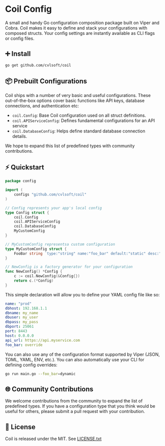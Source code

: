 # Coil Config

A small and handy Go configuration composition package built on Viper and Cobra. Coil makes it easy to define and stack your configurations with composed structs. Your config settings are instantly available as CLI flags or config files.

## ➕ Install

```bash
go get github.com/cvlsoft/coil
```

## 📦 Prebuilt Configurations

Coil ships with a number of very basic and useful configurations. These out-of-the-box options cover basic functions like API keys, database connections, and authentication etc:

- `coil.Config`: Base Coil configuration used on all struct definitions.
- `coil.APIServiceConfig`: Defines fundamental configurations for an API service
- `coil.DatabaseConfig`: Helps define standard database connection details.

We hope to expand this list of predefined types with community contributions.

## ⚡️ Quickstart

```go
package config

import (
	configs "github.com/cvlsoft/coil"
)

// Config represents your app's local config
type Config struct {
	coil.Config
	coil.APIServiceConfig
	coil.DatabaseConfig
	MyCustomConfig
}

// MyCustomConfig representsa custom configuration
type MyCustomConfig struct {
	FooBar string `type:"string" name:"foo_bar" default:"static" desc:"Foo bar value"`
}

// NewConfig is a factory generator for your configuration
func NewConfig() *Config {
	c := coil.NewConfig(&Config{})
	return c.(*Config)
}
```
This simple declaration will allow you to define your YAML config file like so:
```yaml
name: "prod"
dbhost: 192.168.1.1
dbname: my_name
dbuser: my_user
dbpass: my_pass
dbport: 25061
port: 8443
host: 0.0.0.0
api_url: https://api.myservice.com
foo_bar: override
```
You can also use any of the configuration format supported by Viper (JSON, TOML, YAML, ENV, etc.). You can also automatically use your CLI for defining config overrides:
```bash
go run main.go --foo_bar=dynamic
```

## 🌐 Community Contributions

We welcome contributions from the community to expand the list of predefined types. If you have a configuration type that you think would be useful for others, please submit a pull request with your contribution.

## 📃 License

Coil is released under the MIT. See [LICENSE.txt](https://github.com/cvlsoft/coil/blob/master/LICENSE.txt)
